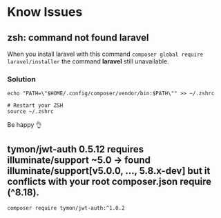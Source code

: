 # Know Issues

## zsh: command not found laravel

When you install laravel with this command `composer global require laravel/installer` the command **laravel** still unavailable.

### Solution

```text
echo "PATH=\"$HOME/.config/composer/vendor/bin:$PATH\"" >> ~/.zshrc

# Restart your ZSH
source ~/.zshrc
```

Be happy 👌

## tymon/jwt-auth 0.5.12 requires illuminate/support ~5.0 -&gt; found illuminate/support\[v5.0.0, ..., 5.8.x-dev\] but it conflicts with your root composer.json require \(^8.18\).

```bash
composer require tymon/jwt-auth:^1.0.2
```

